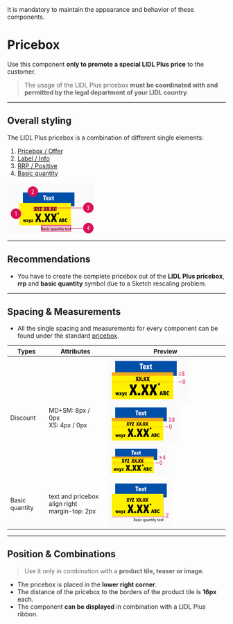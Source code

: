 <AlertWarning alertHeadline="Not modifiable">
 It is mandatory to maintain the appearance and behavior of these components.
</AlertWarning>

# Pricebox

Use this component **only to promote a special LIDL Plus price** to the customer.

> The usage of the LIDL Plus pricebox **must be coordinated with and permitted by the legal department of your LIDL country**.

---

## Overall styling

The LIDL Plus pricebox is a combination of different single elements:

1. [Pricebox / Offer](../../Components/Pricebox/Pricebox.md#overall-styling)
2. [Label / Info](../../Components/Pricebox/Pricebox.md#label)
3. [RRP / Positive](../../Components/Pricebox/Pricebox.md#discount)
4. [Basic quantity](../../Components/Pricebox/Pricebox.md#basic-quantity)

![LIDL Plus: pricebox](assets/variants/pricebox@1x.png)

---

## Recommendations

- You have to create the complete pricebox out of the **LIDL Plus pricebox**, **rrp** and **basic quantity** symbol due to a Sketch rescaling problem.

---

## Spacing & Measurements

- All the single spacing and measurements for every component can be found under the standard [pricebox](../../Components/Pricebox/Pricebox.md#spacing--measurements).

| Types | Attributes | Preview |
|---|---|---|
| Discount | MD+SM: 8px / 0px<br> XS: 4px / 0px | ![discount LG](assets/measurements/rrp/small/LG@1x.png) ![discount SM-MD](assets/measurements/rrp/small/SM-MD@1x.png) ![discount XS](assets/measurements/rrp/small/XS@1x.png) |
| Basic quantity | text and pricebox align right <br> margin-top: 2px | ![special offer](assets/position/basic-quantity@1x.png) |

---

## Position & Combinations

> Use it only in combination with a **product tile, teaser or image**.

- The pricebox is placed in the **lower right corner**.
- The distance of the pricebox to the borders of the product tile is **16px** each.
- The component **can be displayed** in combination with a LIDL Plus ribbon.

